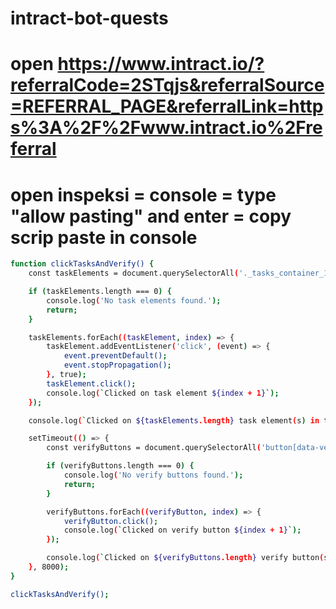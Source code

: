 # intract-bot-quests

# open https://www.intract.io/?referralCode=2STqjs&referralSource=REFERRAL_PAGE&referralLink=https%3A%2F%2Fwww.intract.io%2Freferral
# open inspeksi = console = type "allow pasting" and enter = copy scrip paste in console

```bash
function clickTasksAndVerify() {
    const taskElements = document.querySelectorAll('._tasks_container_1ftdw_1');

    if (taskElements.length === 0) {
        console.log('No task elements found.');
        return;
    }

    taskElements.forEach((taskElement, index) => {
        taskElement.addEventListener('click', (event) => {
            event.preventDefault();
            event.stopPropagation();
        }, true);
        taskElement.click();
        console.log(`Clicked on task element ${index + 1}`);
    });

    console.log(`Clicked on ${taskElements.length} task element(s) in total.`);

    setTimeout(() => {
        const verifyButtons = document.querySelectorAll('button[data-verify-button-status="idle"]._container_byz4l_1');

        if (verifyButtons.length === 0) {
            console.log('No verify buttons found.');
            return;
        }

        verifyButtons.forEach((verifyButton, index) => {
            verifyButton.click();
            console.log(`Clicked on verify button ${index + 1}`);
        });

        console.log(`Clicked on ${verifyButtons.length} verify button(s) in total.`);
    }, 8000);
}

clickTasksAndVerify();

```
